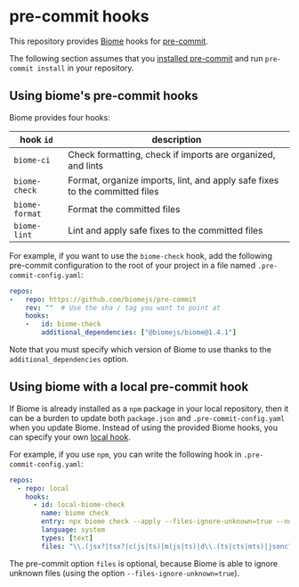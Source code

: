 # pre-commit hooks

This repository provides [Biome](https://biomejs.dev) hooks for [pre-commit](https://pre-commit.com/).

The following section assumes that you [installed pre-commit](https://pre-commit.com/index.html#install) and run `pre-commit install` in your repository.

## Using biome's pre-commit hooks

Biome provides four hooks:

| hook `id` | description |
| --------- | ----------- |
| `biome-ci`      | Check formatting, check if imports are organized, and lints |
| `biome-check`   | Format, organize imports, lint, and apply safe fixes to the committed files |
| `biome-format`  | Format the committed files |
| `biome-lint`    | Lint and apply safe fixes to the committed files |

For example, if you want to use the `biome-check` hook,
add the following pre-commit configuration to the root of your project in a file named `.pre-commit-config.yaml`:

```yaml
repos:
-   repo: https://github.com/biomejs/pre-commit
    rev: ""  # Use the sha / tag you want to point at
    hooks:
    -   id: biome-check
        additional_dependencies: ["@biomejs/biome@1.4.1"]
```

Note that you must specify which version of Biome to use thanks to the `additional_dependencies` option.

## Using biome with a local pre-commit hook

If Biome is already installed as a `npm` package in your local repository,
then it can be a burden to update both `package.json` and `.pre-commit-config.yaml` when you update Biome.
Instead of using the provided Biome hooks, you can specify your own [local hook](https://pre-commit.com/index.html#repository-local-hooks).

For example, if you use `npm`, you can write the following hook in `.pre-commit-config.yaml`:

```yaml
repos:
  - repo: local
    hooks:
      - id: local-biome-check
        name: biome check
        entry: npx biome check --apply --files-ignore-unknown=true --no-errors-on-unmatched
        language: system
        types: [text]
        files: "\\.(jsx?|tsx?|c(js|ts)|m(js|ts)|d\\.(ts|cts|mts)|jsonc?|css)$"
```

The pre-commit option `files` is optional,
because Biome is able to ignore unknown files (using the option `--files-ignore-unknown=true`).
